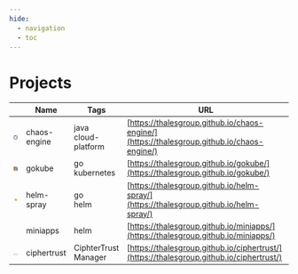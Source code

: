 ```yaml
---
hide:
  - navigation
  - toc
---
```


# Projects

| | Name | Tags | URL | 
| --- | --- | --- | --- |
| ![logo](/images/project-icons/chaos-engine.png) | chaos-engine | java<br>cloud-platform | [https://thalesgroup.github.io/chaos-engine/](https://thalesgroup.github.io/chaos-engine/) |
| ![logo](/images/project-icons/gokube.png) | gokube | go<br>kubernetes | [https://thalesgroup.github.io/gokube/](https://thalesgroup.github.io/gokube/) |
| ![logo](/images/project-icons/helm-spray.png) | helm-spray | go<br>helm | [https://thalesgroup.github.io/helm-spray/](https://thalesgroup.github.io/helm-spray/) |
| | miniapps | helm | [https://thalesgroup.github.io/miniapps/](https://thalesgroup.github.io/miniapps/) |
| ![logo](/images/CDSP-infinity-shot.png) | ciphertrust | CiphterTrust<br>Manager | [https://thalesgroup.github.io/ciphertrust/](https://thalesgroup.github.io/ciphertrust/) |